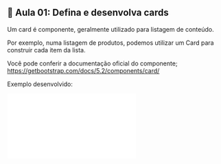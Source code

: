 ## 📝 Aula 01: Defina e desenvolva cards

Um card é componente, geralmente utilizado para listagem de conteúdo.

Por exemplo, numa listagem de produtos, podemos utilizar um Card para construir cada item da lista.

Você pode conferir a documentação oficial do componente;
https://getbootstrap.com/docs/5.2/components/card/

Exemplo desenvolvido:

![Exemplo de Card](./card.html)

